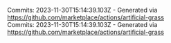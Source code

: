 Commits: 2023-11-30T15:14:39.103Z - Generated via https://github.com/marketplace/actions/artificial-grass
<br>
Commits: 2023-11-30T15:14:39.103Z - Generated via https://github.com/marketplace/actions/artificial-grass
<br>
